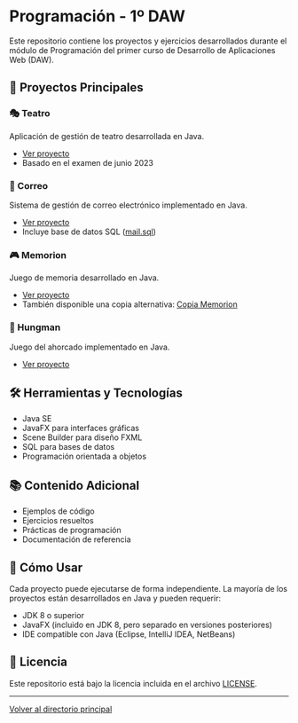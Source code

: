 # Programación - 1º DAW

Este repositorio contiene los proyectos y ejercicios desarrollados durante el módulo de Programación del primer curso de Desarrollo de Aplicaciones Web (DAW).

## 📂 Proyectos Principales

### 🎭 Teatro
Aplicación de gestión de teatro desarrollada en Java.
- [Ver proyecto](./Teatro)
- Basado en el examen de junio 2023

### 📧 Correo
Sistema de gestión de correo electrónico implementado en Java.
- [Ver proyecto](./Correo)
- Incluye base de datos SQL ([mail.sql](./mail.sql))

### 🎮 Memorion
Juego de memoria desarrollado en Java.
- [Ver proyecto](./memorion)
- También disponible una copia alternativa: [Copia Memorion](./copiaMemorion)

### 🎯 Hungman
Juego del ahorcado implementado en Java.
- [Ver proyecto](./hungman)

## 🛠️ Herramientas y Tecnologías

- Java SE
- JavaFX para interfaces gráficas
- Scene Builder para diseño FXML
- SQL para bases de datos
- Programación orientada a objetos

## 📚 Contenido Adicional

- Ejemplos de código
- Ejercicios resueltos
- Prácticas de programación
- Documentación de referencia

## 🚀 Cómo Usar

Cada proyecto puede ejecutarse de forma independiente. La mayoría de los proyectos están desarrollados en Java y pueden requerir:
- JDK 8 o superior
- JavaFX (incluido en JDK 8, pero separado en versiones posteriores)
- IDE compatible con Java (Eclipse, IntelliJ IDEA, NetBeans)

## 📝 Licencia

Este repositorio está bajo la licencia incluida en el archivo [LICENSE](./LICENSE).

---

[Volver al directorio principal](../README.MD)